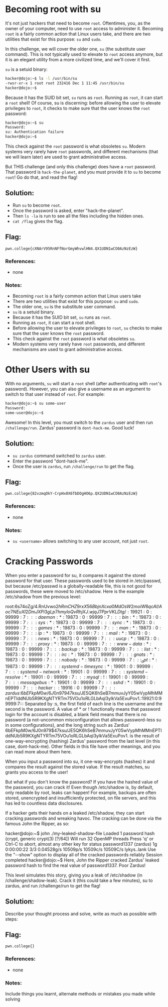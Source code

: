 # Becoming root with su

It's not just hackers that need to become `root`. Oftentimes, you, as the owner of your computer, need to use `root` access to administer it. Becoming `root` is a fairly common action that Linux users take, and there are two utilities that exist for this purpose: `su` and `sudo`.

In this challenge, we will cover the older one, `su` (the substitute user command). This is not typically used to elevate to `root` access anymore, but it is an elegant utility from a more civilized time, and we'll cover it first.

`su` is a setuid binary:

```sh
hacker@dojo:~$ ls -l /usr/bin/su
-rwsr-xr-x 1 root root 232416 Dec 1 11:45 /usr/bin/su
hacker@dojo:~$
```
Because it has the SUID bit set, `su` runs as `root`. Running as `root`, it can start a `root` shell! Of course, su is discerning: before allowing the user to elevate privileges to `root`, it checks to make sure that the user knows the `root` password:

```sh
hacker@dojo:~$ su
Password: 
su: Authentication failure
hacker@dojo:~$
```
This check against the `root` password is what obsoletes `su`. Modern systems very rarely have `root` passwords, and different mechanisms (that we will learn later) are used to grant administrative access.

But THIS challenge (and only this challenge) does have a `root` password. That password is `hack-the-planet`, and you must provide it to `su` to become `root`! Go do that, and read the flag!

## Solution:

- Run `su` to become `root`.
- Once the password is asked, enter "hack-the-planet".
- Then `ls -la` is run to see all the files including the hidden ones.
- `cat /flag` gives the flag.

## Flag: 

```
pwn.college{cXNArV95RnNFfNorGmyWhvwlHN4.QX1UDN1wCO0AzNzEzW}
```

### References:

- none

### Notes:

-  Becoming `root` is a fairly common action that Linux users take
-  There are two utilities that exist for this purpose: `su` and `sudo`.
-  The older one, `su` is the substitute user command.
-  `su` is a setuid binary.
-  Because it has the SUID bit set, `su` runs as `root`.
-  Running as `root`, it can start a root shell.
-  Before allowing the user to elevate privileges to `root`, `su` checks to make sure that the user knows the `root` password.
-  This check against the `root` password is what obsoletes `su`.
-  Modern systems very rarely have `root` passwords, and different mechanisms are used to grant administrative access.



# Other Users with su

With no arguments, `su` will start a `root` shell (after authenticating with `root`'s password). However, you can also give a username as an argument to switch to that user instead of `root`. For example:

```sh
hacker@dojo:~$ su some-user
Password:
some-user@dojo:~$
```
Awesome! In this level, you must switch to the `zardus` user and then run `/challenge/run`. Zardus' password is `dont-hack-me`. Good luck!

## Solution:

- `su zardus` command switched to `zardus` user.
- Enter the password "dont-hack-me".
- Once the user is `zardus`, run `/challenge/run` to get the flag.

## Flag: 

```
pwn.college{82vzmqOkY-CrpHx0X6TbDOgHO6p.QX2UDN1wCO0AzNzEzW}
```

### References:

- none

### Notes:

- `su <username>` allows switching to any user account, not just `root`.



# Cracking Passwords

When you enter a password for su, it compares it against the stored password for that user. These passwords used to be stored in /etc/passwd, but because /etc/passwd is a globally-readable file, this is not good for passwords, these were moved to /etc/shadow. Here is the example /etc/shadow from the previous level:

root:$6$s74oZg/4.RnUvwo2$hRmCHZ9rxX56BbjnXcxa0MdOsW2moiW8qcAl/Aoc7NEuXl2DmJXPi3gLp7hmyloQvRhjXJ.wjqJ7PprVKLDtg/:19921:0:99999:7:::
daemon:*:19873:0:99999:7:::
bin:*:19873:0:99999:7:::
sys:*:19873:0:99999:7:::
sync:*:19873:0:99999:7:::
games:*:19873:0:99999:7:::
man:*:19873:0:99999:7:::
lp:*:19873:0:99999:7:::
mail:*:19873:0:99999:7:::
news:*:19873:0:99999:7:::
uucp:*:19873:0:99999:7:::
proxy:*:19873:0:99999:7:::
www-data:*:19873:0:99999:7:::
backup:*:19873:0:99999:7:::
list:*:19873:0:99999:7:::
irc:*:19873:0:99999:7:::
gnats:*:19873:0:99999:7:::
nobody:*:19873:0:99999:7:::
_apt:*:19873:0:99999:7:::
systemd-timesync:*:19901:0:99999:7:::
systemd-network:*:19901:0:99999:7:::
systemd-resolve:*:19901:0:99999:7:::
mysql:!:19901:0:99999:7:::
messagebus:*:19901:0:99999:7:::
sshd:*:19901:0:99999:7:::
hacker::19916:0:99999:7:::
zardus:$6$bEFkpM0w/6J0n979$47ksu/JE5QK6hSeB7mmuvJyY05wVypMhMMnEPTIddNUb5R9KXgNTYRTm75VOu1oRLGLbAql3ylkVa5ExuPov1.:19921:0:99999:7:::
Separated by :s, the first field of each line is the username and the second is the password. A value of * or ! functionally means that password login for the account is disabled, a blank field means that there is no password (a not-uncommon misconfiguration that allows password-less su in some configurations), and the long string such as Zardus' $6$bEFkpM0w/6J0n979$47ksu/JE5QK6hSeB7mmuvJyY05wVypMhMMnEPTIddNUb5R9KXgNTYRTm75VOu1oRLGLbAql3ylkVa5ExuPov1. is the result of one-way-encrypting (hashing) Zardus' password from the last level (in this case, dont-hack-me). Other fields in this file have other meanings, and you can read more about them here.

When you input a password into su, it one-way-encrypts (hashes) it and compares the result against the stored value. If the result matches, su grants you access to the user!

But what if you don't know the password? If you have the hashed value of the password, you can crack it! Even though /etc/shadow is, by default, only readable by root, leaks can happen! For example, backups are often stored, unencrypted and insufficiently protected, on file servers, and this has led to countless data disclosures.

If a hacker gets their hands on a leaked /etc/shadow, they can start cracking passwords and wreaking havoc. The cracking can be done via the famous John the Ripper, as so:

hacker@dojo:~$ john ./my-leaked-shadow-file
Loaded 1 password hash (crypt, generic crypt(3) [?/64])
Will run 32 OpenMP threads
Press 'q' or Ctrl-C to abort, almost any other key for status
password1337      (zardus)
1g 0:00:00:22 3/3 0.04528g/s 10509p/s 10509c/s 10509C/s lykys..lank
Use the "--show" option to display all of the cracked passwords reliably
Session completed
hacker@dojo:~$
Here, John the Ripper cracked Zardus' leaked password hash to find the real value of password1337. Poor Zardus!

This level simulates this story, giving you a leak of /etc/shadow (in /challenge/shadow-leak). Crack it (this could take a few minutes), su to zardus, and run /challenge/run to get the flag!

## Solution:

Describe your thought process and solve, write as much as possible with steps:

## Flag: 

```
pwn.college{}
```

### References:

- none

### Notes:

Include things you learnt, alternate methods or mistakes you made while solving




